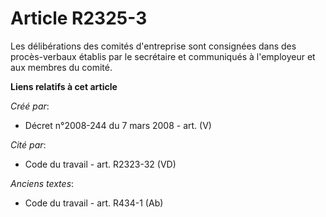 # Article R2325-3

Les délibérations des comités d'entreprise sont consignées dans des procès-verbaux établis par le secrétaire et communiqués à
l'employeur et aux membres du comité.

**Liens relatifs à cet article**

_Créé par_:

  - Décret n°2008-244 du 7 mars 2008 - art. (V)

_Cité par_:

  - Code du travail - art. R2323-32 (VD)

_Anciens textes_:

  - Code du travail - art. R434-1 (Ab)
